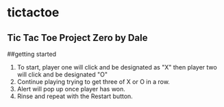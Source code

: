 # tictactoe
## Tic Tac Toe Project Zero by Dale

##getting started

1. To start, player one will click and be designated as "X" then player two will click and be designated "O"
2. Continue playing trying to get three of X or O in a row.
3. Alert will pop up once player has won.
4. Rinse and repeat with the Restart button.
